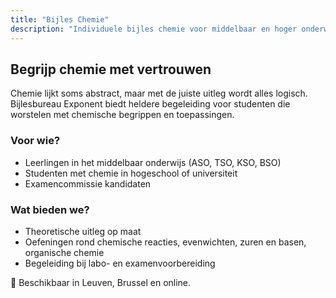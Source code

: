 ```yaml
---
title: "Bijles Chemie"
description: "Individuele bijles chemie voor middelbaar en hoger onderwijs. Van atomen tot redoxreacties, helder uitgelegd."
---
```


## Begrijp chemie met vertrouwen

Chemie lijkt soms abstract, maar met de juiste uitleg wordt alles logisch. Bijlesbureau Exponent biedt heldere begeleiding voor studenten die worstelen met chemische begrippen en toepassingen.

### Voor wie?

- Leerlingen in het middelbaar onderwijs (ASO, TSO, KSO, BSO)
- Studenten met chemie in hogeschool of universiteit
- Examencommissie kandidaten

### Wat bieden we?

- Theoretische uitleg op maat
- Oefeningen rond chemische reacties, evenwichten, zuren en basen, organische chemie
- Begeleiding bij labo- en examenvoorbereiding

📍 Beschikbaar in Leuven, Brussel en online.
